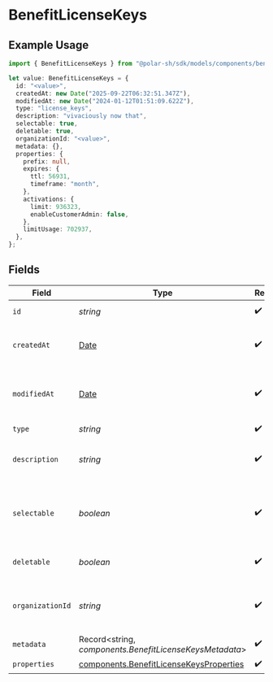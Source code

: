 # BenefitLicenseKeys

## Example Usage

```typescript
import { BenefitLicenseKeys } from "@polar-sh/sdk/models/components/benefitlicensekeys.js";

let value: BenefitLicenseKeys = {
  id: "<value>",
  createdAt: new Date("2025-09-22T06:32:51.347Z"),
  modifiedAt: new Date("2024-01-12T01:51:09.622Z"),
  type: "license_keys",
  description: "vivaciously now that",
  selectable: true,
  deletable: true,
  organizationId: "<value>",
  metadata: {},
  properties: {
    prefix: null,
    expires: {
      ttl: 56931,
      timeframe: "month",
    },
    activations: {
      limit: 936323,
      enableCustomerAdmin: false,
    },
    limitUsage: 702937,
  },
};
```

## Fields

| Field                                                                                              | Type                                                                                               | Required                                                                                           | Description                                                                                        |
| -------------------------------------------------------------------------------------------------- | -------------------------------------------------------------------------------------------------- | -------------------------------------------------------------------------------------------------- | -------------------------------------------------------------------------------------------------- |
| `id`                                                                                               | *string*                                                                                           | :heavy_check_mark:                                                                                 | The ID of the benefit.                                                                             |
| `createdAt`                                                                                        | [Date](https://developer.mozilla.org/en-US/docs/Web/JavaScript/Reference/Global_Objects/Date)      | :heavy_check_mark:                                                                                 | Creation timestamp of the object.                                                                  |
| `modifiedAt`                                                                                       | [Date](https://developer.mozilla.org/en-US/docs/Web/JavaScript/Reference/Global_Objects/Date)      | :heavy_check_mark:                                                                                 | Last modification timestamp of the object.                                                         |
| `type`                                                                                             | *string*                                                                                           | :heavy_check_mark:                                                                                 | N/A                                                                                                |
| `description`                                                                                      | *string*                                                                                           | :heavy_check_mark:                                                                                 | The description of the benefit.                                                                    |
| `selectable`                                                                                       | *boolean*                                                                                          | :heavy_check_mark:                                                                                 | Whether the benefit is selectable when creating a product.                                         |
| `deletable`                                                                                        | *boolean*                                                                                          | :heavy_check_mark:                                                                                 | Whether the benefit is deletable.                                                                  |
| `organizationId`                                                                                   | *string*                                                                                           | :heavy_check_mark:                                                                                 | The ID of the organization owning the benefit.                                                     |
| `metadata`                                                                                         | Record<string, *components.BenefitLicenseKeysMetadata*>                                            | :heavy_check_mark:                                                                                 | N/A                                                                                                |
| `properties`                                                                                       | [components.BenefitLicenseKeysProperties](../../models/components/benefitlicensekeysproperties.md) | :heavy_check_mark:                                                                                 | N/A                                                                                                |